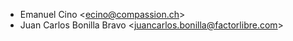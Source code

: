   - Emanuel Cino \<<ecino@compassion.ch>\>
  - Juan Carlos Bonilla Bravo \<<juancarlos.bonilla@factorlibre.com>\>
